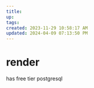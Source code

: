 ```yaml
---
title:
up: 
tags: 
created: 2023-11-29 10:58:17 AM
updated: 2024-04-09 07:13:50 PM
---
```

# render
has free tier 
postgresql
